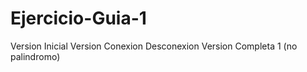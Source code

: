 # Ejercicio-Guia-1

Version Inicial
Version Conexion Desconexion
Version Completa 1 (no palindromo)

